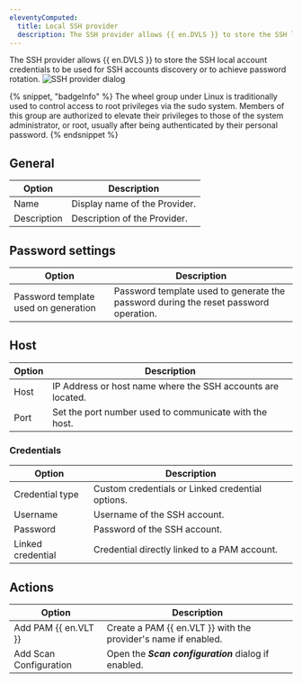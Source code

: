 ```yaml
---
eleventyComputed:
  title: Local SSH provider
  description: The SSH provider allows {{ en.DVLS }} to store the SSH local account credentials to be used for SSH accounts discovery or to achieve password rotation.
---
```

The SSH provider allows {{ en.DVLS }} to store the SSH local account credentials to be used for SSH accounts discovery or to achieve password rotation.
![SSH provider dialog](https://cdnweb.devolutions.net/docs/docs_en_server_ServerOp8142.png)

{% snippet, "badgeInfo" %}
The wheel group under Linux is traditionally used to control access to root privileges via the sudo system. Members of this group are authorized to elevate their privileges to those of the system administrator, or root, usually after being authenticated by their personal password.
{% endsnippet %}

## General
| Option      | Description                   |
|-------------|-------------------------------|
| Name        | Display name of the Provider. |
| Description | Description of the Provider.  |

## Password settings
| Option                               | Description                                                                          |
|--------------------------------------|--------------------------------------------------------------------------------------|
| Password template used on generation | Password template used to generate the password during the reset password operation. |

## Host
| Option | Description                                                 |
|--------|-------------------------------------------------------------|
| Host   | IP Address or host name where the SSH accounts are located. |
| Port   | Set the port number used to communicate with the host.      |

### Credentials
| Option   | Description                                                        |
|----------|--------------------------------------------------------------------|
| Credential type | Custom credentials or Linked credential options.            | 
| Username | Username of the SSH account. |
| Password | Password of the SSH account. |
| Linked credential | Credential directly linked to a PAM account.              | 

## Actions
| Option                 | Description                                                    |
|------------------------|----------------------------------------------------------------|
| Add PAM {{ en.VLT }}   | Create a PAM {{ en.VLT }} with the provider's name if enabled. |
| Add Scan Configuration | Open the ***Scan configuration*** dialog if enabled.           |